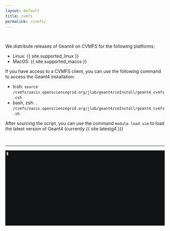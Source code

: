 ```yaml
---
layout: default
title: cvmfs 
permalink: /cvmfs/
---
```


<br/>

We distribute releases of Geant4 on CVMFS for the following platforms:

- Linux: {{ site.supported_linux }}
- MacOS: {{ site.supported_macos }}

If you have access to a CVMFS client, you can use the following command to access the Geant4 installation:


- tcsh: `source /cvmfs/oasis.opensciencegrid.org/jlab/geant4/ceInstall/geant4_cvmfs.csh`
- bash, zsh: `. /cvmfs/oasis.opensciencegrid.org/jlab/geant4/ceInstall/geant4_cvmfs.sh`

After sourcing the script, you can use the command `module load sim` to load the latest 
version of Geant4 (currently {{ site.latestg4 }})

<br/>

---

![local](/assets/gifs/local.gif)

